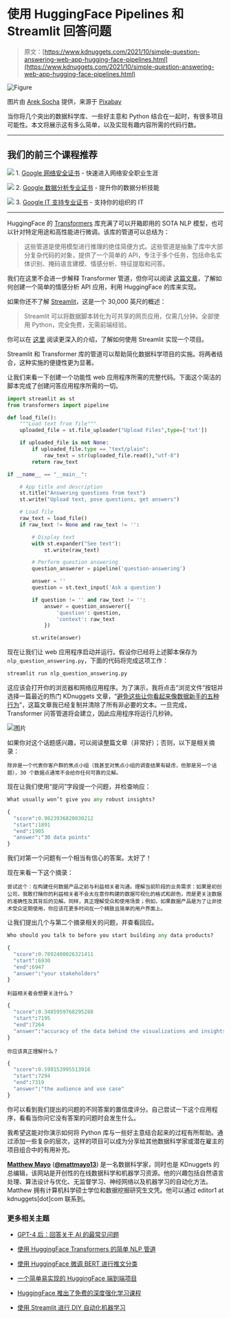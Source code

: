 # 使用 HuggingFace Pipelines 和 Streamlit 回答问题

> 原文：[https://www.kdnuggets.com/2021/10/simple-question-answering-web-app-hugging-face-pipelines.html](https://www.kdnuggets.com/2021/10/simple-question-answering-web-app-hugging-face-pipelines.html)

![Figure](../Images/0aefc4543f04744a7aa115275535d83d.png)

图片由 [Arek Socha](https://pixabay.com/users/qimono-1962238/?utm_source=link-attribution&utm_medium=referral&utm_campaign=image&utm_content=2492009) 提供，来源于 [Pixabay](https://pixabay.com/?utm_source=link-attribution&utm_medium=referral&utm_campaign=image&utm_content=2492009)

当你将几个突出的数据科学库、一些好主意和 Python 结合在一起时，有很多项目可能性。本文将展示这有多么简单，以及实现有趣内容所需的代码行数。

* * *

## 我们的前三个课程推荐

![](../Images/0244c01ba9267c002ef39d4907e0b8fb.png) 1\. [Google 网络安全证书](https://www.kdnuggets.com/google-cybersecurity) - 快速进入网络安全职业生涯

![](../Images/e225c49c3c91745821c8c0368bf04711.png) 2\. [Google 数据分析专业证书](https://www.kdnuggets.com/google-data-analytics) - 提升你的数据分析技能

![](../Images/0244c01ba9267c002ef39d4907e0b8fb.png) 3\. [Google IT 支持专业证书](https://www.kdnuggets.com/google-itsupport) - 支持你的组织的 IT

* * *

HuggingFace 的 [Transformers](https://huggingface.co/transformers/) 库充满了可以开箱即用的 SOTA NLP 模型，也可以针对特定用途和高性能进行微调。该库的管道可以总结为：

> 这些管道是使用模型进行推理的绝佳简便方式。这些管道是抽象了库中大部分复杂代码的对象，提供了一个简单的 API，专注于多个任务，包括命名实体识别、掩码语言建模、情感分析、特征提取和问答。

我们在这里不会进一步解释 Transformer 管道，但你可以阅读 [这篇文章](/2021/06/create-deploy-sentiment-analysis-app-api.html)，了解如何创建一个简单的情感分析 API 应用，利用 HuggingFace 的库来实现。

如果你还不了解 [Streamlit](https://streamlit.io/)，这是一个 30,000 英尺的概述：

> Streamlit 可以将数据脚本转化为可共享的网页应用，仅需几分钟。全部使用 Python，完全免费，无需前端经验。

你可以在 [这里](/2021/09/automl-pipeline-optimization-sandbox.html) 阅读更深入的介绍，了解如何使用 Streamlit 实现一个项目。

Streamlit 和 Transformer 库的管道可以帮助简化数据科学项目的实施。将两者结合，这种实施的便捷性更为显著。

让我们来看一下创建一个功能性 web 应用程序所需的完整代码。下面这个简洁的脚本完成了创建问答应用程序所需的一切。

```py
import streamlit as st
from transformers import pipeline

def load_file():
    """Load text from file"""
    uploaded_file = st.file_uploader("Upload Files",type=['txt'])

    if uploaded_file is not None:
        if uploaded_file.type == "text/plain":
            raw_text = str(uploaded_file.read(),"utf-8")
        return raw_text

if __name__ == "__main__":

    # App title and description
    st.title("Answering questions from text")
    st.write("Upload text, pose questions, get answers")

    # Load file
    raw_text = load_file()
    if raw_text != None and raw_text != '':

        # Display text
        with st.expander("See text"):
            st.write(raw_text)

        # Perform question answering
        question_answerer = pipeline('question-answering')

        answer = ''
        question = st.text_input('Ask a question')

        if question != '' and raw_text != '':
            answer = question_answerer({
                'question': question,
                'context': raw_text
            })

        st.write(answer)
```

现在让我们让 web 应用程序启动并运行。假设你已经将上述脚本保存为 `nlp_question_answering.py`，下面的代码将完成这项工作：

```py
streamlit run nlp_question_answering.py
```

这应该会打开你的浏览器和网络应用程序。为了演示，我将点击“浏览文件”按钮并选择一篇最近的热门 KDnuggets 文章，“[避免这些让你看起来像数据新手的五种行为](/2021/10/avoid-five-behaviors-data-novice.html)”，这篇文章我已经复制并清除了所有非必要的文本。一旦完成，Transformer 问答管道将会建立，因此应用程序将运行几秒钟。

![图片](../Images/7dbadb422b767642d07361fb8166af87.png)

如果你对这个话题感兴趣，可以阅读整篇文章（非常好）；否则，以下是相关摘录：

`除非是一个代表你客户群的焦点小组（我甚至对焦点小组的调查结果有疑虑，但那是另一个话题），30 个数据点通常不会给你任何可靠的见解。`

现在让我们使用“提问”字段提一个问题，并检查响应：

```py
What usually won’t give you any robust insights?
```

```py
{
  "score":0.9823936820030212
  "start":1891
  "end":1905
  "answer":"30 data points"
}
```

我们对第一个问题有一个相当有信心的答案。太好了！

现在来看一下这个摘录：

`尝试这个：在构建任何数据产品之前与利益相关者沟通。理解当前阶段的业务需求：如果是初创公司，我敢打赌你的利益相关者不会太在意你构建的数据可视化的格式和颜色，而是更关注数据的准确性及其背后的见解。同样，真正理解受众和使用场景；例如，如果数据产品是为了让非技术受众定期使用，你应该花更多时间在一个精致且简单的用户界面上。`

让我们提出几个与第二个摘录相关的问题，并查看回应。

```py
Who should you talk to before you start building any data products?
```

```py
{
  "score":0.7892400026321411
  "start":6930
  "end":6947
  "answer":"your stakeholders"
}
```

`利益相关者会想要关注什么？`

```py
{
  "score":0.3485959768295288
  "start":7195
  "end":7264
  "answer":"accuracy of the data behind the visualizations and insights from them"
}
```

`你应该真正理解什么？`

```py
{
  "score":0.599153995513916
  "start":7294
  "end":7319
  "answer":"the audience and use case"
}
```

你可以看到我们提出的问题的不同答案的置信度评分。自己尝试一下这个应用程序，看看当你问它没有答案的问题时会发生什么。

我希望这能对你演示如何将 Python 库与一些好主意结合起来的过程有所帮助。通过添加一些复杂的层次，这样的项目可以成为分享给其他数据科学家或潜在雇主的项目组合中的有用补充。

**[Matthew Mayo](https://www.linkedin.com/in/mattmayo13/)** ([**@mattmayo13**](https://twitter.com/mattmayo13)) 是一名数据科学家，同时也是 KDnuggets 的总编辑，该网站是开创性的在线数据科学和机器学习资源。他的兴趣包括自然语言处理、算法设计与优化、无监督学习、神经网络以及机器学习的自动化方法。Matthew 拥有计算机科学硕士学位和数据挖掘研究生文凭。他可以通过 editor1 at kdnuggets[dot]com 联系到。

### 更多相关主题

+   [GPT-4 后：回答关于 AI 的最常见问题](https://www.kdnuggets.com/2023/04/post-gpt4-answering-asked-questions-ai.html)

+   [使用 HuggingFace Transformers 的简单 NLP 管道](https://www.kdnuggets.com/2023/02/simple-nlp-pipelines-huggingface-transformers.html)

+   [使用 HuggingFace 微调 BERT 进行推文分类](https://www.kdnuggets.com/2022/01/finetuning-bert-tweets-classification-ft-hugging-face.html)

+   [一个简单易实现的 HuggingFace 端到端项目](https://www.kdnuggets.com/a-simple-to-implement-end-to-end-project-with-huggingface)

+   [HuggingFace 推出了免费的深度强化学习课程](https://www.kdnuggets.com/2022/05/huggingface-launched-free-deep-reinforcement-learning-course.html)

+   [使用 Streamlit 进行 DIY 自动化机器学习](https://www.kdnuggets.com/2021/11/diy-automated-machine-learning-app.html)
